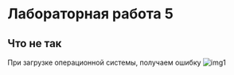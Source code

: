 # Лабораторная работа 5
## Что не так
При загрузке операционной системы, получаем ошибку
![img1](/)
